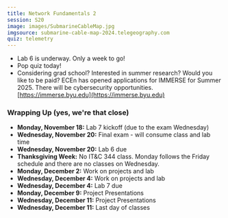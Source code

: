```yaml
---
title: Network Fundamentals 2
session: S20
image: images/SubmarineCableMap.jpg
imgsource: submarine-cable-map-2024.telegeography.com
quiz: telemetry
---
```


* Lab 6 is underway. Only a week to go!
* Pop quiz today!
* Considering grad school? Interested in summer research? Would you like to be paid? ECEn has opened applications for IMMERSE for Summer 2025. There will be cybersecurity opportunities. [https://immerse.byu.edu](https://immerse.byu.edu)

### Wrapping Up (yes, we're that close)
* **Monday, November 18:** Lab 7 kickoff (due to the exam Wednesday)
* **Wednesday, November 20:** Final exam - will consume class and lab time
* **Wednesday, November 20:** Lab 6 due
* **Thanksgiving Week:** No IT&C 344 class. Monday follows the Friday schedule and there are no classes on Wednesday.
* **Monday, December 2:** Work on projects and lab
* **Wednesday, December 4:** Work on projects and lab
* **Wednesday, December 4:** Lab 7 due
* **Monday, December 9:** Project Presentations
* **Wednesday, December 11:** Project Presentations
* **Wednesday, December 11:** Last day of classes
